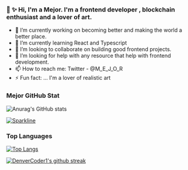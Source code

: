
###  👋 ✨ Hi, I'm a Mejor. I'm a frontend developer , blockchain enthusiast and a lover of art.


- 🔭 I’m currently working on becoming better and making the world a better place.
- 🌱 I’m currently learning React and Typescript
- 👯 I’m looking to collaborate on building good frontend projects.
- 🤔 I’m looking for help with any resource that help with frontend development.
- 📫 How to reach me: Twitter - @M_E_J_O_R
- ⚡ Fun fact: ... I'm a lover of realistic art

### Mejor GitHub Stat
![Anurag's GitHub stats](https://github-readme-stats.vercel.app/api?username=M-E-J-O-R&show_icons=true&theme=dracula)

[![Sparkline](https://stars.medv.io/Naereen/badges.svg)](https://stars.medv.io/M-E-J-O-R/badges)
### Top Languages
[![Top Langs](https://github-readme-stats.vercel.app/api/top-langs/?username=M-E-J-O-R&langs_count=8)](https://github.com/anuraghazra/github-readme-stats)

[![DenverCoder1's github streak](https://github-readme-streak-stats.herokuapp.com/?user=M-E-J-O-R&theme=blue-green)](https://github.com/DenverCoder1/github-readme-streak-stats)

